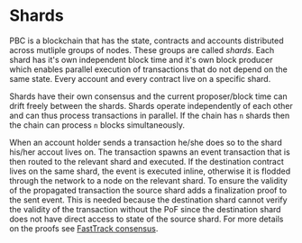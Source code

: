 # Shards

PBC is a blockchain that has the state, contracts and accounts distributed across mutliple groups of nodes. These groups are called *shards*. Each shard has it's own independent block time and it's own block producer which  enables parallel execution of transactions that do not depend on the same state. Every account and every contract live on a specific shard.

Shards have their own consensus and the current proposer/block time can drift freely between the shards. 
Shards operate independently of each other and can thus process transactions in parallel. If the chain has `n` shards then the chain can process `n` blocks simultaneously. 

When an account holder sends a transaction he/she does so to the shard his/her accout lives on. The transaction spawns an event transaction that is then routed to the relevant shard and executed. If the destination contract lives on the same shard, the event is executed inline, otherwise it is flodded through the network to a node on the relevant shard. To ensure the validity of the propagated transaction the source shard adds a finalization proof to the sent event. This is needed because the destination shard cannot verify the validity of the transaction without the PoF since the destination shard does not have direct access to state of the source shard. For more details on the proofs see [FastTrack consensus](consensus.md).